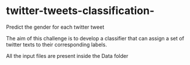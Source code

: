 # twitter-tweets-classification-
Predict the gender for each twitter tweet 

The aim of this challenge is to develop a classifier that can assign a set of twitter texts
to their corresponding labels.

All the input files are present inside the Data folder
